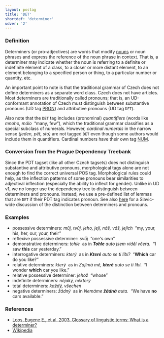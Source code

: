 ```yaml
---
layout: postag
title: 'DET'
shortdef: 'determiner'
udver: '2'
---
```


### Definition

Determiners (or pro-adjectives) are words that modify [nouns](NOUN) or noun phrases and
express the reference of the noun phrase in context. That is, a
determiner may indicate whether the noun is referring to a definite or
indefinite element of a class, to a closer or more distant element, to
an element belonging to a specified person or thing, to a particular
number or quantity, etc.

An important point to note is that the traditional grammar of Czech does not
define determiners as a separate word class. Czech does not have articles.
Most determiners are traditionally called pronouns; that is, an UD-conformant
annotation of Czech must distinguish between substantive pronouns (UD tag [PRON]())
and attributive pronouns (UD tag `DET`).

Also note that the `DET` tag includes (pronominal) _quantifiers_ (words
like _mnoho, málo&nbsp;_ “many, few”), which the traditional grammar classifies
as a special subclass of numerals. However,
_cardinal numerals_ in the narrow sense _(jeden, pět, sto)_ are not
tagged `DET` even though some authors would include them in
quantifiers. Cardinal numbers have their own tag [NUM]().

### Conversion from the Prague Dependency Treebank

Since the PDT tagset (like all other Czech tagsets) does not distinguish
substantive and attributive pronouns, morphological tags alone are not enough
to find the correct universal POS tag.
Morphological rules could help, as the inflection patterns of some pronouns
bear similarities to adjectival inflection (especially the ability to inflect for gender).
Unlike in UD v1, we no longer use the dependency tree to distinguish between determiners and pronouns.
Instead, we use a pre-defined list of lemmas that are `DET` if their PDT tag indicates pronoun.
See also [here](../../sla/pos/PRON.html) for a Slavic-wide discussion of the distinction between determiners and pronouns.

### Examples

- possessive determiners: _můj, tvůj, jeho, její, náš, váš, jejich&nbsp;_ “my, your, his, her, our, your, their”
- reflexive possessive determiner: _svůj&nbsp;_ “one's own”
- demonstrative determiners: _tohle&nbsp;_ as in _<b>Tohle</b> auto jsem viděl včera.&nbsp;_ “I saw <b>this</b> car yesterday.”
- interrogative determiners: _který&nbsp;_ as in _<b>Které</b> auto se ti líbí?&nbsp;_ “<b>Which</b> car do you like?”
- relative determiners: _který&nbsp;_ as in _Zajímá mě, <b>které</b> auto se ti líbí.&nbsp;_ “I wonder <b>which</b> car you like.”
- relative possessive determiner: _jehož&nbsp;_ “whose”
- indefinite determiners: _nějaký, některý_
- total determiners: _každý, všechen_
- negative determiners: _žádný&nbsp;_ as in _Nemáme <b>žádná</b> auta.&nbsp;_ “We have <b>no</b> cars available.”

### References

- [Loos, Eugene E., et al. 2003. Glossary of linguistic terms: What is a determiner?](http://www-01.sil.org/linguistics/GlossaryOfLinguisticTerms/WhatIsADeterminer.htm)
- [Wikipedia](http://en.wikipedia.org/wiki/Determiner)
